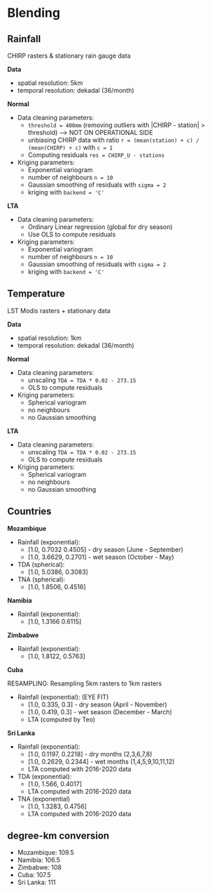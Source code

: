 # Blending 

## Rainfall
CHIRP rasters & stationary rain gauge data

**Data**
- spatial resolution: 5km 
- temporal resolution: dekadal (36/month)

**Normal**

- Data cleaning parameters:
  - `threshold = 400mm` (removing outliers with |CHIRP - station| > threshold) --> NOT ON OPERATIONAL SIDE
  - unbiasing CHIRP data with ratio `r = (mean(station) + c) / (mean(CHIRP) + c)` with `c = 1`
  - Computing residuals `res = CHIRP_U - stations`
- Kriging parameters:
  - Exponential variogram
  - number of neighbours `n = 10`
  - Gaussian smoothing of residuals with `sigma = 2`
  - kriging with `backend = 'C'`

**LTA**

- Data cleaning parameters:
  - Ordinary Linear regression (global for dry season)
  - Use OLS to compute residuals
- Kriging parameters:
  - Exponential variogram
  - number of neighbours `n = 10`
  - Gaussian smoothing of residuals with `sigma = 2`
  - kriging with `backend = 'C'`



## Temperature
LST Modis rasters + stationary data

**Data**
- spatial resolution: 1km 
- temporal resolution: dekadal (36/month)

**Normal**

- Data cleaning parameters:
  - unscaling `TDA = TDA * 0.02 - 273.15`
  - OLS to compute residuals
- Kriging parameters:
  - Spherical variogram
  - no neighbours
  - no Gaussian smoothing

**LTA**

- Data cleaning parameters:
  - unscaling `TDA = TDA * 0.02 - 273.15`
  - OLS to compute residuals
- Kriging parameters:
  - Spherical variogram
  - no neighbours
  - no Gaussian smoothing


## Countries

**Mozambique**

- Rainfall (exponential): 
  - [1.0, 0.7032	0.4505] - dry season (June - September)
  - [1.0, 3.6629, 0.2701] - wet season (October - May)
- TDA (spherical):
  - [1.0, 5.0386, 0.3083]
- TNA (spherical):
  - [1.0, 1.8506, 0.4516]

**Namibia**

- Rainfall (exponential): 
  - [1.0, 1.3166	0.6115]


**Zimbabwe**

- Rainfall (exponential): 
  - [1.0, 1.8122,	0.5763]

**Cuba**

RESAMPLING: Resampling 5km rasters to 1km rasters
- Rainfall (exponential): (EYE FIT)
  - [1.0, 0.335, 0.3] - dry season (April - November)
  - [1.0, 0.419, 0.3] - wet season (December - March)
  - LTA (computed by Teo)

**Sri Lanka**

- Rainfall (exponential): 
  - [1.0, 0.1197, 0.2218] - dry months (2,3,6,7,8)
  - [1.0, 0.2629, 0.2344] - wet months (1,4,5,9,10,11,12)
  - LTA computed with 2016-2020 data
- TDA (exponential): 
  - [1.0, 1.566, 0.4017] 
  - LTA computed with 2016-2020 data
- TNA (exponential)
  - [1.0, 1.3283, 0.4756]
  - LTA computed with 2016-2020 data


## degree-km conversion

- Mozambique: 109.5
- Namibia:    106.5
- Zimbabwe:   108
- Cuba:       107.5
- Sri Lanka:   111



